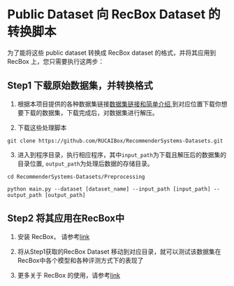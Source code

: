 # Public Dataset 向 RecBox Dataset 的转换脚本

为了能将这些 public dataset 转换成 RecBox dataset 的格式，并将其应用到 RecBox 上，您只需要执行这两步：

## Step1 下载原始数据集，并转换格式
1) 根据本项目提供的各种数据集链接[数据集链接和简单介绍](),到对应位置下载你想要下载的数据集，下载完成后，对数据集进行解压。

2) 下载这些处理脚本
```
git clone https://github.com/RUCAIBox/RecommenderSystems-Datasets.git
```

3) 进入到程序目录，执行相应程序，其中`input_path`为下载且解压后的数据集的目录位置, `output_path`为处理后数据的存储目录。

```
cd RecommenderSystems-Datasets/Preprocessing

python main.py --dataset [dataset_name] --input_path [input_path] --output_path [output_path]
```

## Step2 将其应用在RecBox中
1) 安装 RecBox， 请参考[link](https://github.com/RUCAIBox/RecBox)

2) 将从Step1获取的RecBox Dataset 移动到对应目录，就可以测试该数据集在RecBox中各个模型和各种评测方式下的表现了

3) 更多关于 RecBox 的使用，请参考[link]()